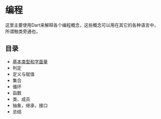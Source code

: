 # 编程

这里主要使用Dart来解释各个编程概念，这些概念可以用在其它的各种语言中，所谓触类旁通也，

## 目录

- [基本类型和字面量](./Lession-1_type-literal.md)
- 判定
- 定义与赋值
- 集合
- 循环
- 函数
- 类、成员
- 抽象，继承，接口
- 总结
